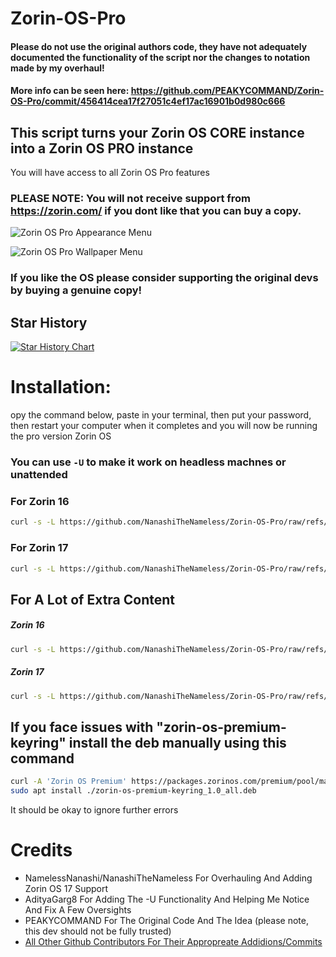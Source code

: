 # Zorin-OS-Pro

#### Please do not use the original authors code, they have not adequately documented the functionality of the script nor the changes to notation made by my overhaul!

#### More info can be seen here: https://github.com/PEAKYCOMMAND/Zorin-OS-Pro/commit/456414cea17f27051c4ef17ac16901b0d980c666

## This script turns your Zorin OS CORE instance into a Zorin OS PRO instance

You will have access to all Zorin OS Pro features

### PLEASE NOTE: You will not receive support from https://zorin.com/ if you dont like that you can buy a copy.

![Zorin OS Pro Appearance Menu](https://github.com/user-attachments/assets/a4feef94-c3da-4ddc-a3b9-19cd07250790)

![Zorin OS Pro Wallpaper Menu](https://github.com/user-attachments/assets/eb4e6442-216b-483f-a01d-9866dc3100bc)

### If you like the OS please consider supporting the original devs by buying a genuine copy!

## Star History

<a href="https://www.star-history.com/#NanashiTheNameless/Zorin-OS-Pro&Date">
 <picture>
   <source media="(prefers-color-scheme: dark)" srcset="https://api.star-history.com/svg?repos=NanashiTheNameless/Zorin-OS-Pro&type=Date&theme=dark" />
   <source media="(prefers-color-scheme: light)" srcset="https://api.star-history.com/svg?repos=NanashiTheNameless/Zorin-OS-Pro&type=Date" />
   <img alt="Star History Chart" src="https://api.star-history.com/svg?repos=NanashiTheNameless/Zorin-OS-Pro&type=Date" />
 </picture>
</a>

# Installation:
opy the command below, paste in your terminal, then put your password, then restart your computer when it completes and you will now be running the pro version Zorin OS

### You can use `-U` to make it work on headless machnes or unattended

### For Zorin 16
```sh
curl -s -L https://github.com/NanashiTheNameless/Zorin-OS-Pro/raw/refs/heads/main/zorin.sh | bash -s -- -6
```

### For Zorin 17
```sh
curl -s -L https://github.com/NanashiTheNameless/Zorin-OS-Pro/raw/refs/heads/main/zorin.sh | bash -s -- -7
```

## For A Lot of Extra Content
##### Zorin 16
```sh
curl -s -L https://github.com/NanashiTheNameless/Zorin-OS-Pro/raw/refs/heads/main/zorin.sh | bash -s -- -6 -X
```
##### Zorin 17
```sh
curl -s -L https://github.com/NanashiTheNameless/Zorin-OS-Pro/raw/refs/heads/main/zorin.sh | bash -s -- -7 -X
```

## If you face issues with "zorin-os-premium-keyring" install the deb manually using this command
```sh
curl -A 'Zorin OS Premium' https://packages.zorinos.com/premium/pool/main/z/zorin-os-premium-keyring/zorin-os-premium-keyring_1.0_all.deb --output zorin-os-premium-keyring_1.0_all.deb
sudo apt install ./zorin-os-premium-keyring_1.0_all.deb
```
It should be okay to ignore further errors

# Credits
- NamelessNanashi/NanashiTheNameless For Overhauling And Adding Zorin OS 17 Support
- AdityaGarg8 For Adding The -U Functionality And Helping Me Notice And Fix A Few Oversights
- PEAKYCOMMAND For The Original Code And The Idea (please note, this dev should not be fully trusted)
- [All Other Github Contributors For Their Appropreate Addidions/Commits](https://github.com/NanashiTheNameless/Zorin-OS-Pro/graphs/contributors)
